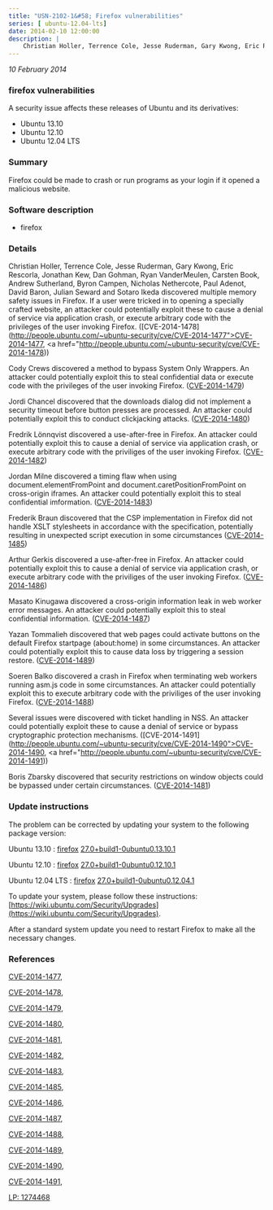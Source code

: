```yaml
---
title: "USN-2102-1&#58; Firefox vulnerabilities"
series: [ ubuntu-12.04-lts]
date: 2014-02-10 12:00:00
description: |
    Christian Holler, Terrence Cole, Jesse Ruderman, Gary Kwong, Eric Rescorla, Jonathan Kew, Dan Gohman, Ryan VanderMeulen, Carsten Book, Andrew Sutherland, Byron Campen, Nicholas Nethercote, Paul Adenot, David Baron, Julian Seward and Sotaro Ikeda discovered multiple memory safety issues in Firefox. If a user were tricked in to opening a specially crafted website, an attacker could potentially exploit these to cause a denial of service via application crash, or execute arbitrary code with the privileges of the user invoking Firefox. ([CVE-2014-1478](http://people.ubuntu.com/~ubuntu-security/cve/CVE-2014-1477">CVE-2014-1477</a>, <a href="http://people.ubuntu.com/~ubuntu-security/cve/CVE-2014-1478))
--- 
```

 
 

*10 February 2014*

### firefox vulnerabilities

A security issue affects these releases of Ubuntu and its derivatives:

* Ubuntu 13.10
* Ubuntu 12.10
* Ubuntu 12.04 LTS

### Summary

Firefox could be made to crash or run programs as your login if it opened a malicious website.

### Software description

* firefox 

### Details

Christian Holler, Terrence Cole, Jesse Ruderman, Gary Kwong, Eric Rescorla, Jonathan Kew, Dan Gohman, Ryan VanderMeulen, Carsten Book, Andrew Sutherland, Byron Campen, Nicholas Nethercote, Paul Adenot, David Baron, Julian Seward and Sotaro Ikeda discovered multiple memory safety issues in Firefox. If a user were tricked in to opening a specially crafted website, an attacker could potentially exploit these to cause a denial of service via application crash, or execute arbitrary code with the privileges of the user invoking Firefox. ([CVE-2014-1478](http://people.ubuntu.com/~ubuntu-security/cve/CVE-2014-1477">CVE-2014-1477</a>, <a href="http://people.ubuntu.com/~ubuntu-security/cve/CVE-2014-1478))

Cody Crews discovered a method to bypass System Only Wrappers. An attacker could potentially exploit this to steal confidential data or execute code with the privileges of the user invoking Firefox. ([CVE-2014-1479](http://people.ubuntu.com/~ubuntu-security/cve/CVE-2014-1479))

Jordi Chancel discovered that the downloads dialog did not implement a security timeout before button presses are processed. An attacker could potentially exploit this to conduct clickjacking attacks. ([CVE-2014-1480](http://people.ubuntu.com/~ubuntu-security/cve/CVE-2014-1480))

Fredrik Lönnqvist discovered a use-after-free in Firefox. An attacker could potentially exploit this to cause a denial of service via application crash, or execute arbitrary code with the priviliges of the user invoking Firefox. ([CVE-2014-1482](http://people.ubuntu.com/~ubuntu-security/cve/CVE-2014-1482))

Jordan Milne discovered a timing flaw when using document.elementFromPoint and document.caretPositionFromPoint on cross-origin iframes. An attacker could potentially exploit this to steal confidential imformation. ([CVE-2014-1483](http://people.ubuntu.com/~ubuntu-security/cve/CVE-2014-1483))

Frederik Braun discovered that the CSP implementation in Firefox did not handle XSLT stylesheets in accordance with the specification, potentially resulting in unexpected script execution in some circumstances ([CVE-2014-1485](http://people.ubuntu.com/~ubuntu-security/cve/CVE-2014-1485))

Arthur Gerkis discovered a use-after-free in Firefox. An attacker could potentially exploit this to cause a denial of service via application crash, or execute arbitrary code with the priviliges of the user invoking Firefox. ([CVE-2014-1486](http://people.ubuntu.com/~ubuntu-security/cve/CVE-2014-1486))

Masato Kinugawa discovered a cross-origin information leak in web worker error messages. An attacker could potentially exploit this to steal confidential information. ([CVE-2014-1487](http://people.ubuntu.com/~ubuntu-security/cve/CVE-2014-1487))

Yazan Tommalieh discovered that web pages could activate buttons on the default Firefox startpage (about:home) in some circumstances. An attacker could potentially exploit this to cause data loss by triggering a session restore. ([CVE-2014-1489](http://people.ubuntu.com/~ubuntu-security/cve/CVE-2014-1489))

Soeren Balko discovered a crash in Firefox when terminating web workers running asm.js code in some circumstances. An attacker could potentially exploit this to execute arbitrary code with the priviliges of the user invoking Firefox. ([CVE-2014-1488](http://people.ubuntu.com/~ubuntu-security/cve/CVE-2014-1488))

Several issues were discovered with ticket handling in NSS. An attacker could potentially exploit these to cause a denial of service or bypass cryptographic protection mechanisms. ([CVE-2014-1491](http://people.ubuntu.com/~ubuntu-security/cve/CVE-2014-1490">CVE-2014-1490</a>, <a href="http://people.ubuntu.com/~ubuntu-security/cve/CVE-2014-1491))

Boris Zbarsky discovered that security restrictions on window objects could be bypassed under certain circumstances. ([CVE-2014-1481](http://people.ubuntu.com/~ubuntu-security/cve/CVE-2014-1481)) 

### Update instructions

The problem can be corrected by updating your system to the following package version:

Ubuntu 13.10
 : [firefox](https://launchpad.net/ubuntu/+source/firefox) <span> [27.0+build1-0ubuntu0.13.10.1](https://launchpad.net/ubuntu/+source/firefox/27.0+build1-0ubuntu0.13.10.1) </span> 

Ubuntu 12.10
 : [firefox](https://launchpad.net/ubuntu/+source/firefox) <span> [27.0+build1-0ubuntu0.12.10.1](https://launchpad.net/ubuntu/+source/firefox/27.0+build1-0ubuntu0.12.10.1) </span> 

Ubuntu 12.04 LTS
 : [firefox](https://launchpad.net/ubuntu/+source/firefox) <span> [27.0+build1-0ubuntu0.12.04.1](https://launchpad.net/ubuntu/+source/firefox/27.0+build1-0ubuntu0.12.04.1) </span> 

To update your system, please follow these instructions: [https://wiki.ubuntu.com/Security/Upgrades](https://wiki.ubuntu.com/Security/Upgrades).

After a standard system update you need to restart Firefox to make all the necessary changes. 

### References

 
 [CVE-2014-1477](http://people.ubuntu.com/~ubuntu-security/cve/CVE-2014-1477), 

 [CVE-2014-1478](http://people.ubuntu.com/~ubuntu-security/cve/CVE-2014-1478), 

 [CVE-2014-1479](http://people.ubuntu.com/~ubuntu-security/cve/CVE-2014-1479), 

 [CVE-2014-1480](http://people.ubuntu.com/~ubuntu-security/cve/CVE-2014-1480), 

 [CVE-2014-1481](http://people.ubuntu.com/~ubuntu-security/cve/CVE-2014-1481), 

 [CVE-2014-1482](http://people.ubuntu.com/~ubuntu-security/cve/CVE-2014-1482), 

 [CVE-2014-1483](http://people.ubuntu.com/~ubuntu-security/cve/CVE-2014-1483), 

 [CVE-2014-1485](http://people.ubuntu.com/~ubuntu-security/cve/CVE-2014-1485), 

 [CVE-2014-1486](http://people.ubuntu.com/~ubuntu-security/cve/CVE-2014-1486), 

 [CVE-2014-1487](http://people.ubuntu.com/~ubuntu-security/cve/CVE-2014-1487), 

 [CVE-2014-1488](http://people.ubuntu.com/~ubuntu-security/cve/CVE-2014-1488), 

 [CVE-2014-1489](http://people.ubuntu.com/~ubuntu-security/cve/CVE-2014-1489), 

 [CVE-2014-1490](http://people.ubuntu.com/~ubuntu-security/cve/CVE-2014-1490), 

 [CVE-2014-1491](http://people.ubuntu.com/~ubuntu-security/cve/CVE-2014-1491), 

 [LP: 1274468](https://launchpad.net/bugs/1274468)
 

